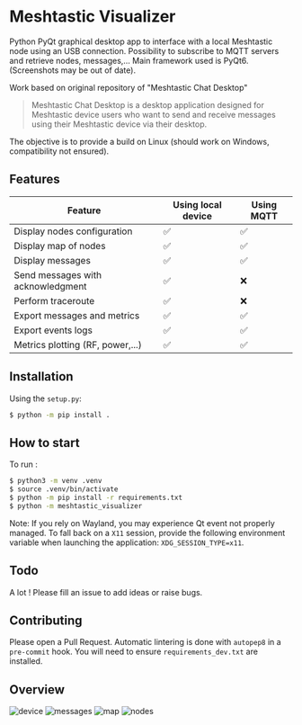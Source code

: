 # Meshtastic Visualizer
Python PyQt graphical desktop app to interface with a local Meshtastic node using an USB connection. Possibility to subscribe to MQTT servers and retrieve nodes, messages,...
Main framework used is PyQt6. (Screenshots may be out of date).

Work based on original repository of "Meshtastic Chat Desktop"

> Meshtastic Chat Desktop is a desktop application designed for Meshtastic device users who want to send and receive messages using their Meshtastic device via their desktop.

The objective is to provide a build on Linux (should work on Windows, compatibility not ensured).

## Features
| Feature | Using local device | Using MQTT |
|---|---|---|
| Display nodes configuration |✅|✅|
| Display map of nodes |✅|✅|
| Display messages |✅|✅|
| Send messages with acknowledgment|✅|❌|
| Perform traceroute |✅|❌|
| Export messages and metrics |✅|✅|
| Export events logs |✅|✅|
| Metrics plotting (RF, power,...) |✅|✅|

## Installation 
Using the `setup.py`:

```bash
$ python -m pip install .
```

## How to start

To run :
```bash
$ python3 -m venv .venv
$ source .venv/bin/activate
$ python -m pip install -r requirements.txt
$ python -m meshtastic_visualizer
```
Note: If you rely on Wayland, you may experience Qt event not properly managed. To fall back on a `X11` session, provide the following environment variable when launching the application: `XDG_SESSION_TYPE=x11`.

## Todo
A lot ! Please fill an issue to add ideas or raise bugs.

## Contributing
Please open a Pull Request.
Automatic lintering is done with `autopep8` in a `pre-commit` hook. You will need to ensure `requirements_dev.txt` are installed.

## Overview
![device](https://github.com/user-attachments/assets/6512218a-70ab-476a-98e2-a01cd0580b55)
![messages](https://github.com/user-attachments/assets/cfdd7f9e-481c-470b-96d9-a40280a65da2)
![map](https://github.com/user-attachments/assets/93682d59-0465-4236-9f4e-1ff0aeb2aa32)
![nodes](https://github.com/user-attachments/assets/76bc412d-2ffa-4e03-942a-64299a7e0969)


